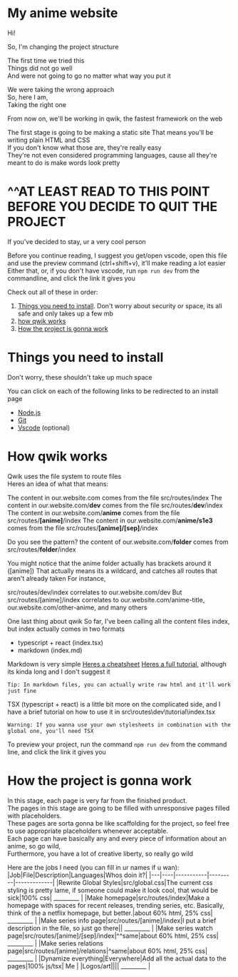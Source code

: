 # My anime website

Hi!  
  
So, I'm changing the project structure  

The first time we tried this  
Things did not go well  
And were not going to go no matter what way you put it  
    
We were taking the wrong approach  
So, here I am,  
Taking the right one  
  
From now on, we'll be working in qwik, the fastest framework on the web

The first stage is going to be making a static site
That means you'll be writing plain HTML and CSS  
If you don't know what those are, they're really easy  
They're not even considered programming languages, cause all they're meant to do is make words look pretty  

# ^^AT LEAST READ TO THIS POINT BEFORE YOU DECIDE TO QUIT THE PROJECT

If you've decided to stay, ur a very cool person 

Before you continue reading, I suggest you get/open vscode, open this file and use the preview command (ctrl+shift+v), it'll make reading a lot easier
Either that, or, if you don't have vscode, run `npm run dev` from the commandline, and click the link it gives you

Check out all of these in order:
1. [Things you need to install](#things-you-need-to-install). Don't worry about security or space, its all safe and only takes up a few mb
2. [how qwik works](#how-qwik-works)
3. [How the project is gonna work](#how-the-project-is-gonna-work)

# Things you need to install
Don't worry, these shouldn't take up much space

You can click on each of the following links to be redirected to an install page
- [Node.js](https://nodejs.org/en/)
- [Git](https://git-scm.com/downloads)
- [Vscode](https://code.visualstudio.com/Download) (optional)

# How qwik works
Qwik uses the file system to route files  
Heres an idea of what that means:

The content in our.website.com                   comes from the file src/routes/index
The content in our.website.com/**dev**           comes from the file src/routes/**dev**/index
The content in our.website.com/**anime**         comes from the file src/routes/**\[anime\]**/index
The content in our.website.com/**anime/s1e3**    comes from the file src/routes/**\[anime\]/\[sep\]**/index

Do you see the pattern?
the content of our.website.com/**folder** comes from src/routes/**folder**/index

You might notice that the anime folder actually has brackets around it (\[anime\])
That actually means its a wildcard, and catches all routes that aren't already taken
For instance,

src/routes/dev/index correlates to our.website.com/dev
But src/routes/[anime]/index correlates to our.website.com/anime-title, our.website.com/other-anime, and many others

One last thing about qwik
So far, I've been calling all the content files index, but index actually comes in two formats
- typescript + react (index.tsx)
- markdown (index.md)

Markdown is very simple
[Heres a cheatsheet](https://www.markdownguide.org/cheat-sheet/)
[Heres a full tutorial](https://www.markdowntutorial.com/), although its kinda long and I don't suggest it

    Tip: In markdown files, you can actually write raw html and it'll work just fine

TSX (typescript + react) is a little bit more on the complicated side, and I have a brief tutorial on how to use it in src\routes\dev\tutorial\index.tsx

    Warning: If you wanna use your own stylesheets in combination with the global one, you'll need TSX

To preview your project, run the command `npm run dev` from the command line, and click the link it gives you

# How the project is gonna work
In this stage, each page is very far from the finished product.  
The pages in this stage are going to be filled with unresponsive pages filled with placeholders.  
These pages are sorta gonna be like scaffolding for the project, so feel free to use appropriate placeholders whenever acceptable.  
Each page can have basically any and every piece of information about an anime, so go wild,  
Furthermore, you have a lot of creative liberty, so really go wild  

Here are the jobs I need (you can fill in ur names if u wan):
|Job|File|Description|Languages|Whos doin it?|
|---|----|-----------|---------|-------------|
|Rewrite Global Styles|src/global.css|The current css styling is pretty lame, if someone could make it look cool, that would be sick|100% css| _________ |
|Make homepage|src/routes/index|Make a homepage with spaces for recent releases, trending series, etc. Basically, think of the a netflix homepage, but better.|about 60% html, 25% css| _________ |
|Make series info page|src/routes/\[anime\]/index|I put a brief description in the file, so just go there|| _________ |
|Make series watch page|src/routes/\[anime\]/\[sep\]/index|^^same|about 60% html, 25% css| _________ |
|Make series relations page|src/routes/\[anime\]/relations|^same|about 60% html, 25% css| _________ | 
|Dynamize everything|Everywhere|Add all the actual data to the pages|100% js/tsx| Me |
|Logos/art|||| _________ |




